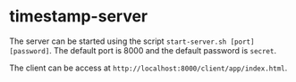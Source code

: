 # timestamp-server

The server can be started using the script `start-server.sh [port] [password]`. The default port is 8000 and the default password is `secret`.

The client can be access at `http://localhost:8000/client/app/index.html`. 
